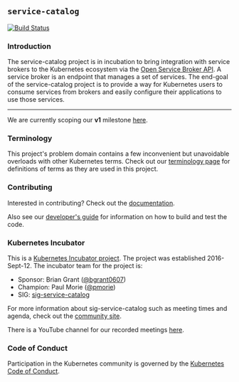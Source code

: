 ## `service-catalog`

[![Build Status](https://travis-ci.org/kubernetes-incubator/service-catalog.svg?branch=master)](https://travis-ci.org/kubernetes-incubator/service-catalog)

### Introduction

The service-catalog project is in incubation to bring integration with service
brokers to the Kubernetes ecosystem via the
[Open Service Broker API](https://github.com/openservicebrokerapi/servicebroker).
A service broker is an endpoint that manages a set of services.  The end-goal of
the service-catalog project is to provide a way for Kubernetes users to consume
services from brokers and easily configure their applications to use those
services.

---

We are currently scoping our **v1** milestone [here](./docs/v1).

### Terminology

This project's problem domain contains a few inconvenient but unavoidable
overloads with other Kubernetes terms.  Check out our [terminology
page](./terminology.md) for definitions of terms as they are used in this
project.

### Contributing

Interested in contributing?  Check out the [documentation](./CONTRIBUTING.md).

Also see our [developer's guide](./docs/DEVGUIDE.md) for information on how to
build and test the code.

### Kubernetes Incubator

This is a [Kubernetes Incubator project](https://github.com/kubernetes/community/blob/master/incubator.md).
The project was established 2016-Sept-12.  The incubator team for the project is:

- Sponsor: Brian Grant ([@bgrant0607](https://github.com/bgrant0607))
- Champion: Paul Morie ([@pmorie](https://github.com/pmorie))
- SIG: [sig-service-catalog](https://github.com/kubernetes/community/tree/master/sig-service-catalog)

For more information about sig-service-catalog such as meeting times and agenda,
check out the [community site](https://github.com/kubernetes/community/tree/master/sig-service-catalog).

There is a YouTube channel for our recorded meetings
[here](https://www.youtube.com/playlist?list=PL69nYSiGNLP2k9ZXx9E1MvRSotFDoHUWs&jct=kNbyYC551SM9HbO2eMTEIvDj1wxQfA).

### Code of Conduct

Participation in the Kubernetes community is governed by the
[Kubernetes Code of Conduct](./code-of-conduct.md).
